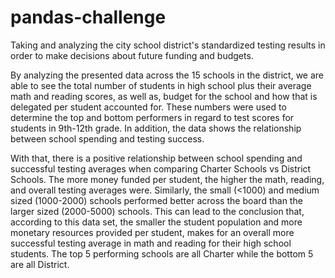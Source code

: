 # pandas-challenge

Taking and analyzing the city school district's standardized testing results in order to make decisions about future funding and budgets.

By analyzing the presented data across the 15 schools in the district, we are able to see the total number of students in high school plus their average math and reading scores, as well as, budget for the school and how that is delegated per student accounted for. These numbers were used to determine the top and bottom performers in regard to test scores for students in 9th-12th grade. In addition, the data shows the relationship between school spending and testing success.

With that, there is a positive relationship between school spending and successful testing averages when comparing Charter Schools vs District Schools. The more money funded per student, the higher the math, reading, and overall testing averages were. Similarly, the small (<1000) and medium sized (1000-2000) schools performed better across the board than the larger sized (2000-5000) schools. This can lead to the conclusion that, according to this data set, the smaller the student population and more monetary resources provided per student, makes for an overall more successful testing average in math and reading for their high school students. The top 5 performing schools are all Charter while the bottom 5 are all District.


